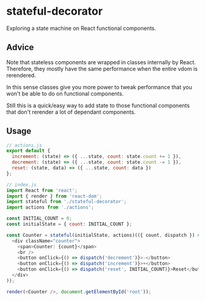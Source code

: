 # stateful-decorator
Exploring a state machine on React functional components.

## Advice
Note that stateless components are wrapped in classes internally by React. Therefore, they mostly have the same performance when the entire vdom is rerendered.
  
In this sense classes give you more power to tweak performance that you won't be able to do on functional components.
  
Still this is a quick/easy way to add state to those functional components that don't rerender a lot of dependant components.

## Usage

```javascript
// actions.js
export default {
  increment: (state) => ({ ...state, count: state.count += 1 }),
  decrement: (state) => ({ ...state, count: state.count -= 1 }),
  reset: (state, data) => ({ ...state, count: data })
};
```

```javascript
// index.js
import React from 'react';
import { render } from 'react-dom';
import stateful from './stateful-decorator';
import actions from './actions';

const INITIAL_COUNT = 0;
const initialState = { count: INITIAL_COUNT };

const Counter = stateful(initialState, actions)(({ count, dispatch }) => (
  <div className="counter">
    <span>Counter: {count}</span>
    <br />
    <button onClick={() => dispatch('decrement')}>-</button>
    <button onClick={() => dispatch('increment')}>+</button>
    <button onClick={() => dispatch('reset', INITIAL_COUNT)}>Reset</button>
  </div>
));

render(<Counter />, document.getElementById('root'));
```
